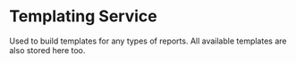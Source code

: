 # Templating Service

Used to build templates for any types of reports. All available templates are also stored here too.
